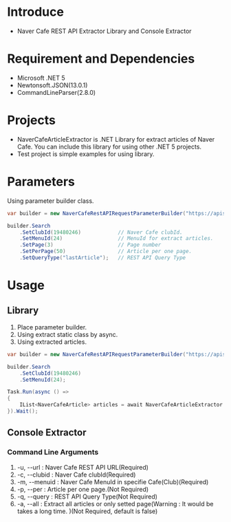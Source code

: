 # Introduce
* Naver Cafe REST API Extractor Library and Console Extractor

# Requirement and Dependencies
* Microsoft .NET 5
* Newtonsoft.JSON(13.0.1)
* CommandLineParser(2.8.0)

# Projects
* NaverCafeArticleExtractor is .NET Library for extract articles of Naver Cafe. You can include this library for using other .NET 5 projects.
* Test project is simple examples for using library.

# Parameters
Using parameter builder class.

```csharp
var builder = new NaverCafeRestAPIRequestParameterBuilder("https://apis.naver.com/cafe-web/cafe2/ArticleList.json");

builder.Search
    .SetClubId(19480246)            // Naver Cafe clubId.
    .SetMenuId(24)                  // MenuId for extract articles.
    .SetPage(3)                     // Page number
    .SetPerPage(50)                 // Article per one page.
    .SetQueryType("lastArticle");   // REST API Query Type
```

# Usage
## Library
1. Place parameter builder.
2. Using extract static class by async.
3. Using extracted articles.

```csharp
var builder = new NaverCafeRestAPIRequestParameterBuilder("https://apis.naver.com/cafe-web/cafe2/ArticleList.json");

builder.Search
    .SetClubId(19480246)
    .SetMenuId(24);

Task.Run(async () =>
{
    IList<NaverCafeArticle> articles = await NaverCafeArticleExtractor.Extractor.ExtractAsync(builder);
}).Wait();
```
## Console Extractor
### Command Line Arguments
1. -u, --url : Naver Cafe REST API URL(Required)
2. -c, --clubid : Naver Cafe clubId(Required)
3. -m, --menuid : Naver Cafe MenuId in specifie Cafe(Club)(Required)
4. -p, --per : Article per one page.(Not Required)
5. -q, --query : REST API Query Type(Not Required)
6. -a, --all : Extract all articles or only setted page(Warning : It would be takes a long time. )(Not Required, default is false)
